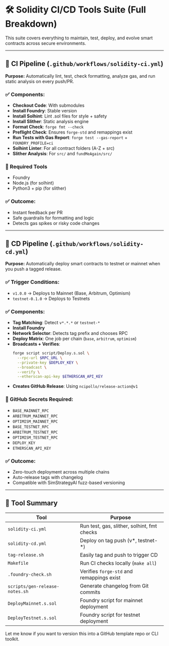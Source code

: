 # 🛠️ Solidity CI/CD Tools Suite (Full Breakdown)

This suite covers everything to maintain, test, deploy, and evolve smart contracts across secure environments.

---

## 🔁 CI Pipeline (`.github/workflows/solidity-ci.yml`)
**Purpose:** Automatically lint, test, check formatting, analyze gas, and run static analysis on every push/PR.

### ✅ Components:
- **Checkout Code**: With submodules
- **Install Foundry**: Stable version
- **Install Solhint**: Lint .sol files for style + safety
- **Install Slither**: Static analysis engine
- **Format Check**: `forge fmt --check`
- **Preflight Check**: Ensures `forge-std` and remappings exist
- **Run Tests with Gas Report**: `forge test --gas-report` + `FOUNDRY_PROFILE=ci`
- **Solhint Linter**: For all contract folders (A-Z + src)
- **Slither Analysis**: For `src/` and `fundMeAgain/src/`

### 🔧 Required Tools
- Foundry
- Node.js (for solhint)
- Python3 + pip (for slither)

### ✅ Outcome:
- Instant feedback per PR
- Safe guardrails for formatting and logic
- Detects gas spikes or risky code changes

---

## 🚀 CD Pipeline (`.github/workflows/solidity-cd.yml`)
**Purpose:** Automatically deploy smart contracts to testnet or mainnet when you push a tagged release.

### ✅ Trigger Conditions:
- `v1.0.0` → Deploys to Mainnet (Base, Arbitrum, Optimism)
- `testnet-0.1.0` → Deploys to Testnets

### ✅ Components:
- **Tag Matching**: Detect `v*.*.*` or `testnet-*`
- **Install Foundry**
- **Network Selector**: Detects tag prefix and chooses RPC
- **Deploy Matrix**: One job per chain (`base`, `arbitrum`, `optimism`)
- **Broadcasts + Verifies**:
  ```bash
  forge script script/Deploy.s.sol \
    --rpc-url $RPC_URL \
    --private-key $DEPLOY_KEY \
    --broadcast \
    --verify \
    --etherscan-api-key $ETHERSCAN_API_KEY
  ```
- **Creates GitHub Release**: Using `ncipollo/release-action@v1`

### 🔐 GitHub Secrets Required:
- `BASE_MAINNET_RPC`
- `ARBITRUM_MAINNET_RPC`
- `OPTIMISM_MAINNET_RPC`
- `BASE_TESTNET_RPC`
- `ARBITRUM_TESTNET_RPC`
- `OPTIMISM_TESTNET_RPC`
- `DEPLOY_KEY`
- `ETHERSCAN_API_KEY`

### ✅ Outcome:
- Zero-touch deployment across multiple chains
- Auto-release tags with changelog
- Compatible with SimStrategyAI fuzz-based versioning

---

## 🔧 Tool Summary
| Tool                        | Purpose                                      |
|-----------------------------|----------------------------------------------|
| `solidity-ci.yml`          | Run test, gas, slither, solhint, fmt checks |
| `solidity-cd.yml`          | Deploy on tag push (v*, testnet-*)          |
| `tag-release.sh`           | Easily tag and push to trigger CD           |
| `Makefile`                 | Run CI checks locally (`make all`)          |
| `.foundry-check.sh`        | Verifies `forge-std` and remappings exist   |
| `scripts/gen-release-notes.sh` | Generate changelog from Git commits     |
| `DeployMainnet.s.sol`      | Foundry script for mainnet deployment       |
| `DeployTestnet.s.sol`      | Foundry script for testnet deployment       |

Let me know if you want to version this into a GitHub template repo or CLI toolkit.
